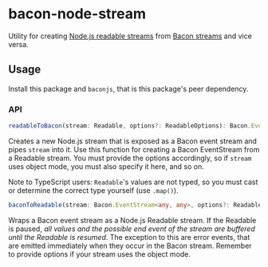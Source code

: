 # bacon-node-stream

Utility for creating [Node.js readable streams](https://nodejs.org/api/stream.html#stream_readable_streams) from [Bacon streams](http://baconjs.github.io/) and vice versa.

## Usage

Install this package and `baconjs`, that is this package's peer dependency.

### API

```typescript
readableToBacon(stream: Readable, options?: ReadableOptions): Bacon.EventStream<any, any>
```

Creates a new Node.js stream that is exposed as a Bacon event stream and pipes `stream` into it. Use this function for creating a Bacon EventStream from a Readable stream. You must provide the options accordingly, so if `stream` uses object mode, you must also specify it here, and so on. 

Note to TypeScript users: `Readable`'s values are not typed, so you must cast or determine the correct type yourself (use `.map()`).

```typescript
baconToReadable(stream: Bacon.EventStream<any, any>, options?: ReadableOptions): Readable {
```

Wraps a Bacon event stream as a Node.js Readable stream. If the Readable is paused, _all values and the possible end event of the stream are buffered until the Readable is resumed_. The exception to this are error events, that are emitted immediately when they occur in the Bacon stream. Remember to provide options if your stream uses the object mode.

